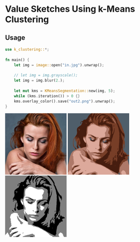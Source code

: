 # Value Sketches Using k-Means Clustering

## Usage

```Rust
use k_clustering::*;

fn main() {
    let img = image::open("in.jpg").unwrap();

    // let img = img.grayscale();
    let img = img.blur(2.);

    let mut kms = KMeansSegmentation::new(img, 5);
    while (kms.iteration()) > 0 {}
    kms.overlay_color().save("out2.png").unwrap();
}
```

<p>
 <img src=./in.jpg width="200" height="200">
 <img src=./out2.png width="200" height="200">
 <img src=./out3.png width="200" height="200">
</p>